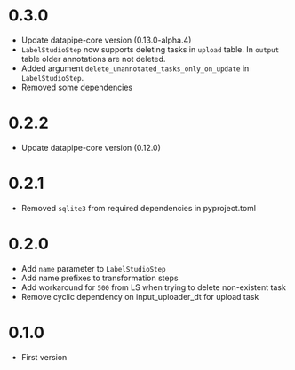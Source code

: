 # 0.3.0
* Update datapipe-core version (0.13.0-alpha.4)
* `LabelStudioStep` now supports deleting tasks in `upload` table. In `output` table older annotations are not deleted.
* Added argument `delete_unannotated_tasks_only_on_update` in `LabelStudioStep`.
* Removed some dependencies

# 0.2.2
* Update datapipe-core version (0.12.0)

# 0.2.1
* Removed `sqlite3` from required dependencies in pyproject.toml

# 0.2.0

* Add `name` parameter to `LabelStudioStep`
* Add name prefixes to transformation steps
* Add workaround for `500` from LS when trying to delete non-existent task
* Remove cyclic dependency on input_uploader_dt for upload task

# 0.1.0

* First version